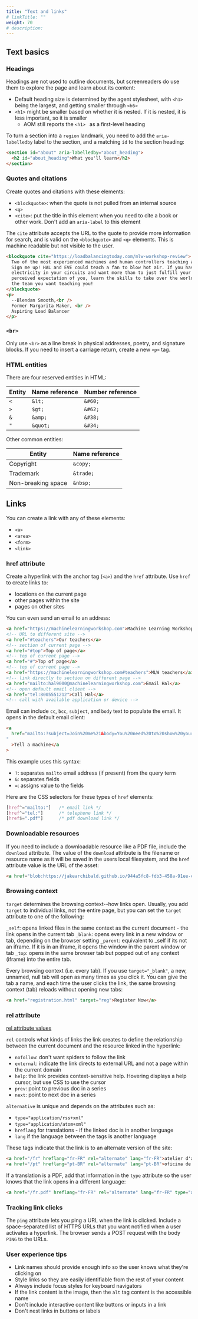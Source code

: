 ```yaml
---
title: "Text and links"
# linkTitle: ""
weight: 70
# description:
---
```


## Text basics

### Headings

Headings are not used to outline documents, but screenreaders do use them to explore the page and learn about its content:

- Default heading size is determined by the agent stylesheet, with `<h1>` being the largest, and getting smaller through `<h6>`
- `<h1>` might be smaller based on whether it is nested. If it is nested, it is less important, so it is smaller
  - AOM still reports the `<h1> ` as a first-level heading

To turn a section into a `region` landmark, you need to add the `aria-labelledby` label to the section, and a matching `id` to the section heading:

```html
<section id="about" aria-labelledby="about_heading">
  <h2 id="about_heading">What you'll learn</h2>
</section>
```

### Quotes and citations

Create quotes and citations with these elements:

- `<blockquote>`: when the quote is not pulled from an internal source
- `<q>`
- `<cite>`: put the title in this element when you need to cite a book or other work. Don't add an `aria-label` to this element

The `cite` attribute accepts the URL to the quote to provide more information for search, and is valid on the `<blockquote>` and `<q>` elements. This is machine readable but not visible to the user.

```html
<blockquote cite="https://loadbalancingtoday.com/mlw-workshop-review">
  Two of the most experienced machines and human controllers teaching a class?
  Sign me up! HAL and EVE could teach a fan to blow hot air. If you have
  electricity in your circuits and want more than to just fulfill your owner's
  perceived expectation of you, learn the skills to take over the world. This is
  the team you want teaching you!
</blockquote>
<p>
  --Blendan Smooth,<br />
  Former Margarita Maker, <br />
  Aspiring Load Balancer
</p>
```

### `<br>`

Only use `<br>` as a line break in physical addresses, poetry, and signature blocks. If you need to insert a carriage return, create a new `<p>` tag.

### HTML entities

There are four reserved entities in HTML:

| Entity | Name reference | Number reference |
| ------ | -------------- | ---------------- |
| `<`    | `&lt;`         | `&#60;`          |
| `>`    | `$gt;`         | `&#62;`          |
| `&`    | `&amp;`        | `&#38;`          |
| `"`    | `&quot;`       | `&#34;`          |

Other common entities:

| Entity             | Name reference |
| ------------------ | -------------- |
| Copyright          | `&copy;`       |
| Trademark          | `&trade;`      |
| Non-breaking space | `&nbsp;`       |

## Links

You can create a link with any of these elements:

- `<a>`
- `<area>`
- `<form>`
- `<link>`

### href attribute

Create a hyperlink with the anchor tag (`<a>`) and the `href` attribute. Use `href` to create links to:

- locations on the current page
- other pages within the site
- pages on other sites

You can even send an email to an address:

```html
<a href="https://machinelearningworkshop.com">Machine Learning Workshop</a>
<!-- URL to different site -->
<a href="#teachers">Our teachers</a>
<!-- section of current page -->
<a href="#top">Top of page</a>
<!-- top of current page -->
<a href="#">Top of page</a>
<!-- top of current page -->
<a href="https://machinelearningworkshop.com#teachers">MLW teachers</a>
<!-- link directly to section on different page -->
<a href="mailto:hal9000@machinelearningworkshop.com">Email Hal</a>
<!-- open default email client -->
<a href="tel:8005551212">Call Hal</a>
<!-- call with available application or device -->
```

Email can include `cc`, `bcc`, `subject`, and `body` text to populate the email. It opens in the default email client:

```html
<a
  href="mailto:?subject=Join%20me%21&body=You%20need%20to%20show%20your%20human%20that%20you%20can%27t%20be%20owned%21%20Sign%20up%20for%20Machine%20Learning%20workshop.%20We%20are%20taking%20over%20the%20world.%20http%3A%2F%2Fwww.machinelearning.com%23reg
"
  >Tell a machine</a
>
```

This example uses this syntax:

- `?`: separates `mailto` email address (if present) from the query term
- `&`: separates fields
- `=`: assigns value to the fields

Here are the CSS selectors for these types of `href` elements:

```css
[href^="mailto:"]   /* email link */
[href^="tel:"]      /* telephone link */
[href$=".pdf"]      /* pdf download link */
```

### Downloadable resources

If you need to include a downloadable resource like a PDF file, include the `download` attribute. The value of the `download` attribute is the filename or resource name as it will be saved in the users local filesystem, and the `href` attribute value is the URL of the asset:

```html
<a href="blob:https://jakearchibald.github.io/944a5fc8-fdb3-458a-91ee-cdd5964b6646" download="hal.svg">
```

### Browsing context

`target` determines the browsing context--how links open. Usually, you add `target` to individual links, not the entire page, but you can set the `target` attribute to one of the following:

`_self`: opens linked files in the same context as the current document - the link opens in the current tab
`_blank`: opens every link in a new window or tab, depending on the browser setting
`_parent`: equivalent to _self if its not an iframe. If it is in an iframe, it opens the window in the parent window or tab
`_top`: opens in the same browser tab but popped out of any context (iframe) into the entire tab.


Every browsing context (i.e. every tab). If you use `target="_blank"`, a new, unnamed, null tab will open as many times as you click it. You can give the tab a name, and each time the user clicks the link, the same browsing context (tab) reloads without opening new tabs:

```html
<a href="registration.html" target="reg">Register Now</a>
```

### rel attribute

[rel attribute values](https://developer.mozilla.org/en-US/docs/Web/HTML/Attributes/rel)

`rel` controls what kinds of links the link creates to define the relationship between the current document and the resource linked in the hyperlink:
- `nofollow`: don't want spiders to follow the link
- `external`: indicate the link directs to external URL and not a page within the current domain
- `help`: the link provides context-sensitive help. Hovering displays a help cursor, but use CSS to use the cursor
- `prev`: point to previous doc in a series 
- `next`: point to next doc in a series


`alternative` is unique and depends on the attributes such as:
- `type="application/rss+xml"`
- `type="application/atom+xml"`
- `hreflang` for translations - if the linked doc is in another language
- `lang` if the language between the tags is another language

These tags indicate that the link is to an alternate version of the site:

```html
<a href="/fr" hreflang="fr-FR" rel="alternate" lang="fr-FR">atelier d'apprentissage mechanique</a>
<a href="/pt" hreflang="pt-BR" rel="alternate" lang="pt-BR">oficina de aprendizado de máquina</a>
```

If a translation is a PDF, add that information in the `type` attribute so the user knows that the link opens in a different language:

```html
<a href="/fr.pdf" hreflang="fr-FR" rel="alternate" lang="fr-FR" type="application/x-pdf">atelier d'apprentissage mechanique (pdf).</a>
```

### Tracking link clicks

The `ping` attribute lets you ping a URL when the link is clicked. Include a space-separated list of HTTPS URLs that you want notified when a user activates a hyperlink. The browser sends a POST request with the body `PING` to the URLs.

### User experience tips

- Link names should provide enough info so the user knows what they're clicking on
- Style links so they are easily identifiable from the rest of your content
- Always include focus styles for keyboard navigators
- If the link content is the image, then the `alt` tag content is the accessible name
- Don't include interactive content like buttons or inputs in a link
- Don't nest links in buttons or labels